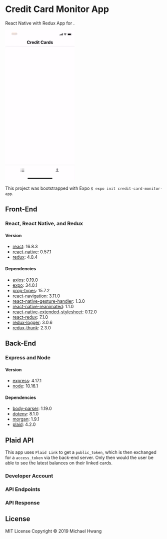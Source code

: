 # Credit Card Monitor App
React Native with Redux App for .

![](example.gif)

This project was bootstrapped with Expo `$ expo init credit-card-monitor-app`.

## Front-End
### React, React Native, and Redux
#### Version
* [react](https://github.com/facebook/react): 16.8.3
* [react-native](https://github.com/facebook/react-native): 0.57.1
* [redux](https://github.com/reduxjs/redux): 4.0.4

#### Dependencies
* [axios](https://github.com/axios/axios): 0.19.0
* [expo](https://github.com/expo/expo): 34.0.1
* [prop-types](https://github.com/facebook/prop-types): 15.7.2
* [react-navigation](https://github.com/react-navigation/react-navigation): 3.11.0
* [react-native-gesture-handler](https://github.com/kmagiera/react-native-gesture-handler): 1.3.0
* [react-native-reanimated](https://github.com/kmagiera/react-native-reanimated): 1.1.0
* [react-native-extended-stylesheet](https://github.com/vitalets/react-native-extended-stylesheet): 0.12.0
* [react-redux](https://github.com/reduxjs/react-redux): 7.1.0
* [redux-logger](https://github.com/LogRocket/redux-logger): 3.0.6
* [redux-thunk](https://github.com/reduxjs/redux-thunk): 2.3.0

## Back-End
### Express and Node
#### Version
* [express](https://github.com/expressjs/express): 4.17.1
* [node](https://github.com/nodejs/node): 10.16.1

#### Dependencies
* [body-parser](https://github.com/expressjs/body-parser): 1.19.0
* [dotenv](https://github.com/motdotla/dotenv): 8.1.0
* [morgan](https://github.com/expressjs/morgan): 1.9.1
* [plaid](https://github.com/plaid/plaid-node): 4.2.0

## Plaid API
This app uses `Plaid Link` to get a `public_token`, which is then exchanged for a `access_token` via the back-end server. Only then would the user be able to see the latest balances on their linked cards.

### Developer Account

### API Endpoints

### API Response

## License
MIT License Copyright © 2019 Michael Hwang
